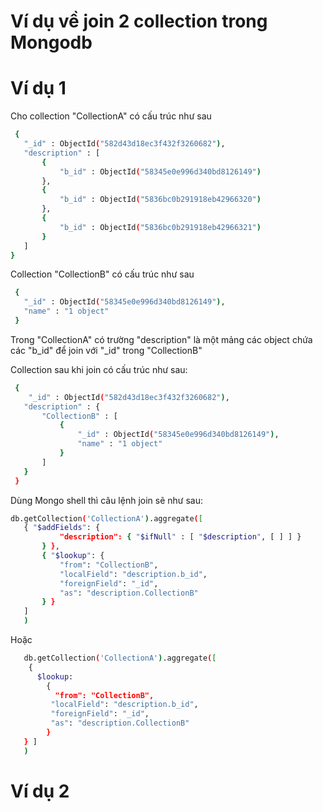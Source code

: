 # Ví dụ về join 2 collection trong Mongodb
# Ví dụ 1 
Cho collection "CollectionA" có cấu trúc như sau
 ```sh
  {
    "_id" : ObjectId("582d43d18ec3f432f3260682"),
    "description" : [ 
        {
            "b_id" : ObjectId("58345e0e996d340bd8126149")
        }, 
        {
            "b_id" : ObjectId("5836bc0b291918eb42966320")
        }, 
        {
            "b_id" : ObjectId("5836bc0b291918eb42966321")
        }
    ]
}
```
Collection "CollectionB" có cấu trúc như sau

 ```sh
  {
    "_id" : ObjectId("58345e0e996d340bd8126149"),
    "name" : "1 object"
  }
```
Trong "CollectionA" có trường "description" là một mảng các object chứa các "b_id" để join với "_id" trong "CollectionB"

Collection sau khi join có cấu trúc như sau:
 ```sh
  {
     "_id" : ObjectId("582d43d18ec3f432f3260682"),
    "description" : {
        "CollectionB" : [ 
            {
                "_id" : ObjectId("58345e0e996d340bd8126149"),
                "name" : "1 object"
            }
        ]
    }
  }
```

Dùng Mongo shell thì câu lệnh join sẽ như sau:
 ```sh
 db.getCollection('CollectionA').aggregate([
    { "$addFields": { 
            "description": { "$ifNull" : [ "$description", [ ] ] }    
        } },
        { "$lookup": {
            "from": "CollectionB",
            "localField": "description.b_id",
            "foreignField": "_id",
            "as": "description.CollectionB"
        } }
    ]
    )
```
Hoặc
 ```sh
    db.getCollection('CollectionA').aggregate([
     {
       $lookup:
         {
           "from": "CollectionB",
          "localField": "description.b_id",
          "foreignField": "_id",
          "as": "description.CollectionB"
         }
    } ]
    )
```
# Ví dụ 2
